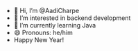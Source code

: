 - 👋 Hi, I’m @AadiCharpe
- 👀 I’m interested in backend development
- 🌱 I’m currently learning Java
- 😄 Pronouns: he/him
- Happy New Year!

<!---
AadiCharpe/AadiCharpe is a ✨ special ✨ repository because its `README.md` (this file) appears on your GitHub profile.
You can click the Preview link to take a look at your changes.
--->
